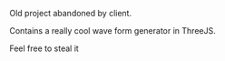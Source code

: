 Old project abandoned by client.

Contains a really cool wave form generator in ThreeJS.

Feel free to steal it
